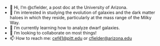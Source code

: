 - 👋 Hi, I’m @cfielder, a post doc at the University of Arizona.
- 👀 I’m interested in studying the evolution of galaxies and the dark matter haloes in which they reside, particularly at the mass range of the Milky Way.
- 🌱 I’m currently learning how to analyze dwarf galaxies.
- 💞️ I’m looking to collaborate on most things!
- 📫 How to reach me: cef41@pitt.edu or cfielder@arizona.edu

<!---
cfielder/cfielder is a ✨ special ✨ repository because its `README.md` (this file) appears on your GitHub profile.
You can click the Preview link to take a look at your changes.
--->
